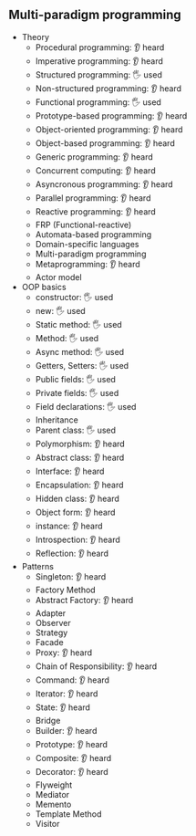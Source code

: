 ## Multi-paradigm programming

- Theory
  - Procedural programming: 👂 heard
  - Imperative programming: 👂 heard
  - Structured programming: 🖐️ used
  - Non-structured programming: 👂 heard
  - Functional programming: 🖐️ used
  - Prototype-based programming: 👂 heard
  - Object-oriented programming: 👂 heard
  - Object-based programming: 👂 heard
  - Generic programming: 👂 heard
  - Concurrent computing: 👂 heard
  - Asyncronous programming: 👂 heard
  - Parallel programming: 👂 heard
  - Reactive programming: 👂 heard
  - FRP (Functional-reactive)
  - Automata-based programming
  - Domain-specific languages
  - Multi-paradigm programming
  - Metaprogramming: 👂 heard
  - Actor model
- OOP basics
  - constructor: 🖐️ used
  - new: 🖐️ used
  - Static method: 🖐️ used
  - Method: 🖐️ used
  - Async method: 🖐️ used
  - Getters, Setters: 🖐️ used
  - Public fields: 🖐️ used
  - Private fields: 🖐️ used
  - Field declarations: 🖐️ used
  - Inheritance
  - Parent class: 🖐️ used
  - Polymorphism: 👂 heard
  - Abstract class: 👂 heard
  - Interface: 👂 heard
  - Encapsulation: 👂 heard
  - Hidden class: 👂 heard
  - Object form: 👂 heard
  - instance: 👂 heard
  - Introspection: 👂 heard
  - Reflection: 👂 heard
- Patterns
  - Singleton: 👂 heard
  - Factory Method
  - Abstract Factory: 👂 heard
  - Adapter
  - Observer
  - Strategy
  - Facade
  - Proxy: 👂 heard
  - Chain of Responsibility: 👂 heard
  - Command: 👂 heard 
  - Iterator: 👂 heard
  - State: 👂 heard
  - Bridge
  - Builder: 👂 heard
  - Prototype: 👂 heard
  - Composite: 👂 heard
  - Decorator: 👂 heard
  - Flyweight
  - Mediator
  - Memento
  - Template Method
  - Visitor